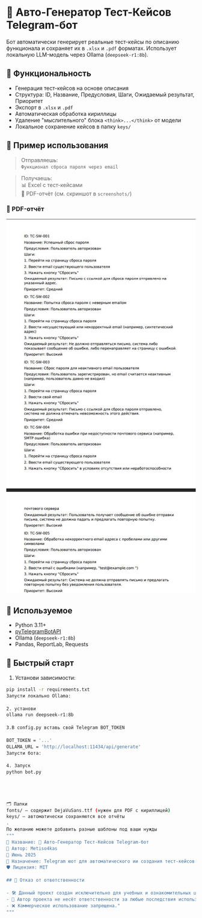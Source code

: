 # 🤖 Авто-Генератор Тест-Кейсов Telegram-бот

Бот автоматически генерирует реальные тест-кейсы по описанию функционала и сохраняет их в `.xlsx` и `.pdf` форматах. Использует локальную LLM-модель через Ollama (`deepseek-r1:8b`).

## 🔧 Функциональность

- Генерация тест-кейсов на основе описания
- Структура: ID, Название, Предусловия, Шаги, Ожидаемый результат, Приоритет
- Экспорт в `.xlsx` и `.pdf`
- Автоматическая обработка кириллицы
- Удаление "мыслительного" блока `<think>...</think>` от модели
- Локальное сохранение кейсов в папку `keys/`

## 💬 Пример использования

> Отправляешь:  
> `Функционал сброса пароля через email`

> Получаешь:  
> 📊 Excel с тест-кейсами  
> 📑 PDF-отчёт (см. скриншот в `screenshots/`)
### 📄 PDF-отчёт
![PDF пример](screenshots/pdf_example.jpg)

## 🧠 Используемое

- Python 3.11+
- [pyTelegramBotAPI](https://github.com/eternnoir/pyTelegramBotAPI)
- Ollama (`deepseek-r1:8b`)
- Pandas, ReportLab, Requests

## 🚀 Быстрый старт

1. Установи зависимости:

```bash
pip install -r requirements.txt
Запусти локально Ollama:

2. установи
ollama run deepseek-r1:8b

3.В config.py вставь свой Telegram BOT_TOKEN

BOT_TOKEN = '...'
OLLAMA_URL = 'http://localhost:11434/api/generate'
Запусти бота:

4. Запуск 
python bot.py




🗂 Папки
fonts/ — содержит DejaVuSans.ttf (нужен для PDF с кириллицей)
keys/ — автоматически сохраняются все отчёты
.
По желанию можете добавить разные шаблоны под ваши нужды
"""
🔧 Название: 🤖 Авто-Генератор Тест-Кейсов Telegram-бот 
👤 Автор: Metiso4kas
📅 Июнь 2025
💼 Назначение: Telegram юот для автоматического ии создания тест-кейсов
🛡 Лицензия: MIT

## 📜 Отказ от ответственности

- 🛠️ Данный проект создан исключительно для учебных и ознакомительных целей.
- 👤 Автор проекта не несёт ответственности за любые последствия использования этого инструмента.
- ❌ Коммерческое использование запрещена."
"""

